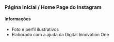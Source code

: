 ### Página Inicial / Home Page do Instagram



#### Informações

- Foto e perfil ilustrativos
- Elaborado com a ajuda da Digital Innovation One

